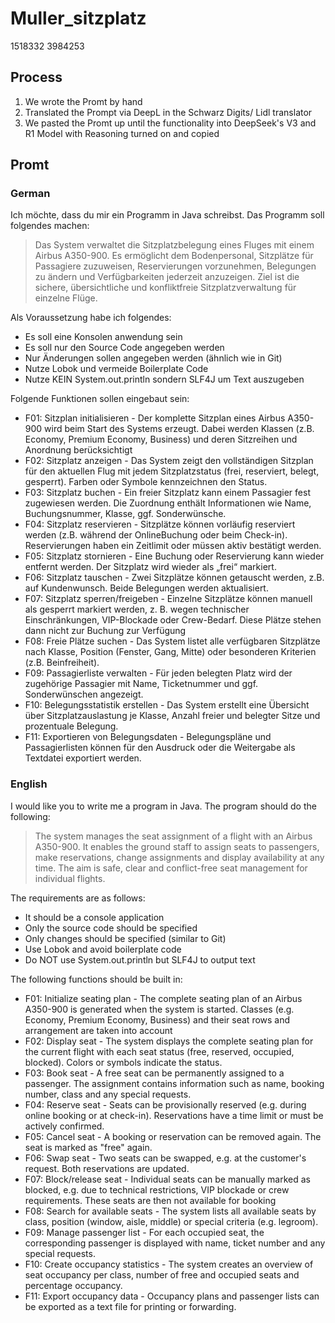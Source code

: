 # Muller_sitzplatz

1518332
3984253

## Process
1. We wrote the Promt by hand
2. Translated the Prompt via DeepL in the Schwarz Digits/ Lidl translator
3. We pasted the Promt up until the functionality into DeepSeek's V3 and R1 Model with Reasoning turned on and copied 


## Promt

### German
Ich möchte, dass du mir ein Programm in Java schreibst.
Das Programm soll folgendes machen:

> Das System verwaltet die Sitzplatzbelegung eines Fluges mit einem Airbus A350-900. Es ermöglicht dem Bodenpersonal, Sitzplätze für Passagiere zuzuweisen, Reservierungen vorzunehmen, Belegungen zu ändern und Verfügbarkeiten jederzeit anzuzeigen. Ziel ist die sichere, übersichtliche und konfliktfreie Sitzplatzverwaltung für einzelne Flüge.


Als Voraussetzung habe ich folgendes:

- Es soll eine Konsolen anwendung sein
- Es soll nur den Source Code angegeben werden
- Nur Änderungen sollen angegeben werden (ähnlich wie in Git)
- Nutze Lobok und vermeide Boilerplate Code
- Nutze KEIN System.out.println sondern SLF4J um Text auszugeben


Folgende Funktionen sollen eingebaut sein:

- F01: Sitzplan initialisieren                          -   Der komplette Sitzplan eines Airbus A350-900 wird beim Start des Systems erzeugt. Dabei werden Klassen (z.B. Economy, Premium Economy, Business) und deren Sitzreihen und Anordnung berücksichtigt
- F02: Sitzplatz anzeigen                               -   Das System zeigt den vollständigen Sitzplan für den aktuellen Flug mit jedem Sitzplatzstatus (frei, reserviert, belegt, gesperrt). Farben oder Symbole kennzeichnen den Status.
- F03: Sitzplatz buchen                                     -   Ein freier Sitzplatz kann einem Passagier fest zugewiesen werden. Die Zuordnung enthält Informationen wie Name, Buchungsnummer, Klasse, ggf. Sonderwünsche.
- F04: Sitzplatz reservieren                            -  Sitzplätze können vorläufig reserviert werden (z.B. während der OnlineBuchung oder beim Check-in). Reservierungen haben ein Zeitlimit oder müssen aktiv bestätigt werden.
- F05: Sitzplatz stornieren                             -     Eine Buchung oder Reservierung kann wieder entfernt werden. Der Sitzplatz wird wieder als „frei“ markiert.
- F06: Sitzplatz tauschen                               -   Zwei Sitzplätze können getauscht werden, z.B. auf Kundenwunsch. Beide Belegungen werden aktualisiert.
- F07: Sitzplatz sperren/freigeben              -   Einzelne Sitzplätze können manuell als gesperrt markiert werden, z. B. wegen technischer Einschränkungen, VIP-Blockade oder Crew-Bedarf. Diese Plätze stehen dann nicht zur Buchung zur Verfügung
- F08: Freie Plätze suchen                              -   Das System listet alle verfügbaren Sitzplätze nach Klasse, Position (Fenster, Gang, Mitte) oder besonderen Kriterien (z.B. Beinfreiheit).
- F09: Passagierliste verwalten                     -    Für jeden belegten Platz wird der zugehörige Passagier mit Name, Ticketnummer und ggf. Sonderwünschen angezeigt.
- F10: Belegungsstatistik erstellen             -   Das System erstellt eine Übersicht über Sitzplatzauslastung je Klasse, Anzahl freier und belegter Sitze und prozentuale Belegung.
- F11: Exportieren von Belegungsdaten   -   Belegungspläne und Passagierlisten können für den Ausdruck oder die Weitergabe als Textdatei exportiert werden.

### English
I would like you to write me a program in Java.
The program should do the following:

> The system manages the seat assignment of a flight with an Airbus A350-900. It enables the ground staff to assign seats to passengers, make reservations, change assignments and display availability at any time. The aim is safe, clear and conflict-free seat management for individual flights.


The requirements are as follows:

- It should be a console application
- Only the source code should be specified
- Only changes should be specified (similar to Git)
- Use Lobok and avoid boilerplate code
- Do NOT use System.out.println but SLF4J to output text


The following functions should be built in:

- F01: Initialize seating plan - The complete seating plan of an Airbus A350-900 is generated when the system is started. Classes (e.g. Economy, Premium Economy, Business) and their seat rows and arrangement are taken into account
- F02: Display seat - The system displays the complete seating plan for the current flight with each seat status (free, reserved, occupied, blocked). Colors or symbols indicate the status.
- F03: Book seat - A free seat can be permanently assigned to a passenger. The assignment contains information such as name, booking number, class and any special requests.
- F04: Reserve seat - Seats can be provisionally reserved (e.g. during online booking or at check-in). Reservations have a time limit or must be actively confirmed.
- F05: Cancel seat - A booking or reservation can be removed again. The seat is marked as "free" again.
- F06: Swap seat - Two seats can be swapped, e.g. at the customer's request. Both reservations are updated.
- F07: Block/release seat - Individual seats can be manually marked as blocked, e.g. due to technical restrictions, VIP blockade or crew requirements. These seats are then not available for booking
- F08: Search for available seats - The system lists all available seats by class, position (window, aisle, middle) or special criteria (e.g. legroom).
- F09: Manage passenger list - For each occupied seat, the corresponding passenger is displayed with name, ticket number and any special requests.
- F10: Create occupancy statistics - The system creates an overview of seat occupancy per class, number of free and occupied seats and percentage occupancy.
- F11: Export occupancy data - Occupancy plans and passenger lists can be exported as a text file for printing or forwarding.





